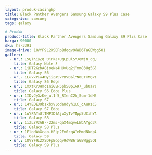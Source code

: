 ```yaml
---
layout: produk-casinghp
title: Black Panther Avengers Samsung Galaxy S9 Plus Case
categories: samsung
tags: galaxy

# Produk
product-title: Black Panther Avengers Samsung Galaxy S9 Plus Case
harga: 90000
sku: hn-3391
image-drive: 1OVYF9L2XSDFpBdqqv9dWB6TaGEWgg5O1
gallery:
  - url: 15QlKiaZq_0jPke7UgCpulSyJeWjn_cgQ
    title: Galaxy Note 8
  - url: 1jDT2GzbA8joeNa4HUvUq2jYmm83Ug5G5
    title: Galaxy S6
  - url: 1LuvxPeu4MyjiZ4SvYBVDalYN0ETmMQ7I
    title: Galaxy S6 Edge
  - url: 1mXtKrUHmcIniGSH5pb50pI697_ubUaYJ
    title: Galaxy S6 Edge Plus
  - url: 1IDyJyGzKw_ut1n5_RIenC2h_Scm-1dH6
    title: Galaxy S7
  - url: 14YEDEUObsxbxVLodaUdyh1LC_cAuKzCG
    title: Galaxy S7 Edge
  - url: 1uYFATnUtTMPIDlAjwXyTvYMpp5UCihYA
    title: Galaxy S8
  - url: 1iZLrV2AB--22m3-qaX4mqvoLWbAYgd3K
    title: Galaxy S8 Plus
  - url: 1FlodAbGcab-HFLp2Em0cqW7eMmdNkdp4
    title: Galaxy S9
  - url: 1OVYF9L2XSDFpBdqqv9dWB6TaGEWgg5O1
    title: Galaxy S9 Plus
---
```

